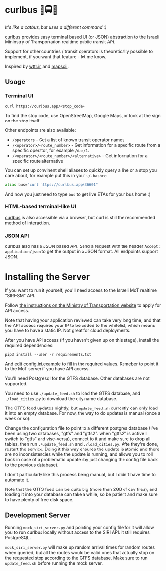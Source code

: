# curlbus 🚉🚍🚌

*It's like a catbus, but uses a different command :)*

[curlbus](https://curlbus.app) provides easy terminal based UI (or JSON) abstraction to the Israeli Mininstry of Transportation realtime public transit API.

Support for other countries / transit operators is theoretically possible to implement, if you want that feature - let me know.

Inspired by [wttr.in](https://github.com/chubin/wttr.in) and [mapscii](https://github.com/rastapasta/mapscii).

## Usage

### Terminal UI

`curl https://curlbus.app/<stop_code>`

To find the stop code, use OpenStreetMap, Google Maps, or look at the sign on the stop itself.

Other endpoints are also available:

* `/operators` - Get a list of known transit operator names
* `/<operator>/<route_number>` - Get information for a specific route from a specific operator, for example `/dan/1`.
* `/<operator>/<route_number>/<alternative>` - Get information for a specific route alternative

You can set up convinent shell aliases to quickly query a line or a stop you care about, for example put this in your `~/.bashrc`:

```bash
alias bus="curl https://curlbus.app/36601"
```

And now you just need to type `bus` to get live ETAs for your bus home :)

### HTML-based terminal-like UI

[curlbus](https://curlbus.app) is also accessible via a browser, but curl is still the recommended method of interaction.

### JSON API

curlbus also has a JSON based API. Send a request with the header `Accept: application/json` to get the output in a JSON format. All endpoints support JSON.

# Installing the Server

If you want to run it yourself, you'll need access to the Israeli MoT realtime "SIRI-SM" API.

Follow [the instructions on the Ministry of Transportation website](https://www.gov.il/he/Departments/General/real_time_information_siri) to apply for API access.

Note that having your application reviewed can take very long time, and that the API access requires your IP to be added to the whitelist, which
means you have to have a static IP. Not great for cloud deployments.

After you have API access (if you haven't given up on this stage), install the required dependencies:

`pip3 install --user -r requirements.txt`

And edit config.ini.example to fill in the required values. Remeber to point it to the MoT server if you have API access.

You'll need Postgresql for the GTFS database. Other databases are not supported.

You need to use `./update_feed.sh` to load the GTFS database, and `./load_cities.py` to download the city name database.

The GTFS feed updates nightly, but `update_feed.sh` currently can only load it into an empty database. For now, the way to do updates is manual (once a week or so):

Change the configuration file to point to a different postgres database (I've been using two databases, "gtfs" and "gtfs2". when "gtfs2" is active I switch to "gtfs" and vise-versa), connect to it and make sure to drop all tables, then run `./update_feed.sh` and `./load_cities.py`. Afte they're done, restart the service. Doing it this way ensures the update is atomic and there are no inconsistencies while the update is running, and allows you to roll back in case of a problematic update (by just changing the config file back to the previous database).

I don't particularly like this process being manual, but I didn't have time to automate it.

Note that the GTFS feed can be quite big (more than 2GB of csv files), and loading it into your database can take a while, so be patient and make sure to have plenty of free disk space.

## Development Server

Running `mock_siri_server.py` and pointing your config file for it will allow you to run curlbus locally without access to the SIRI API.
it still requires PostgreSQL.

`mock_siri_server.py` will make up random arrival times for random routes when queried, but all the routes would be valid ones that actually
stop on the requested stop according to the GTFS database. Make sure to run `update_feed.sh` before running the mock server.
